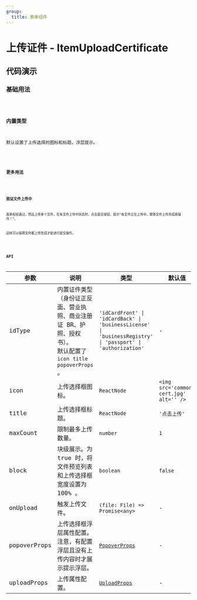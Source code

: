```yaml
---
group:
  title: 表单组件
---
```


# 上传证件 - ItemUploadCertificate

## 代码演示

### 基础用法

<code src='../../src/demos/ItemUploadCertificate/demos/basic.tsx' />

### 内置类型

默认设置了上传选择的图标和标题，浮层提示。

<code src='../../src/demos/ItemUploadCertificate/demos/built-in.tsx' />

### 更多用法

<code src='../../src/demos/ItemUploadCertificate/demos/more.tsx' />

### 验证文件上传中

表单校验通过，然后上传多个文件，在有文件上传中状态时，点击提交按钮，提示“有文件正在上传中，需等文件上传完成再操作！”。

这样可以保障文件都上传完成才能进行提交操作。

<code src='../../src/demos/ItemUploadCertificate/demos/check-loading.tsx' />

## API

| 参数 | 说明 | 类型 | 默认值 |
| --- | --- | --- | --- |
| idType | 内置证件类型（身份证正反面、营业执照、商业注册证 BR、护照、授权书）。<br/>默认配置了 `icon` `title` `popoverProps` 。 | `'idCardFront' \| 'idCardBack' \| 'businessLicense' \| 'businessRegistry' \| 'passport' \| 'authorization'` | - |
| icon | 上传选择框图标。 | `ReactNode` | `<img src='common-cert.jpg' alt='' />` |
| title | 上传选择框标题。 | `ReactNode` | `'点击上传'` |
| maxCount | 限制最多上传数量。 | `number` | `1` |
| block | 块级展示。为 true 时，将文件预览列表和上传选择框宽度设置为 100% 。 | `boolean` | `false` |
| onUpload | 触发上传文件。 | `(file: File) => Promise<any>` | - |
| popoverProps | 上传选择框浮层属性配置。注意，有配置浮层且没有上传内容时才展示提示浮层。 | [`PopoverProps`](https://ant-design.gitee.io/components/popover-cn/#API) | - |
| uploadProps | 上传属性配置。 | [`UploadProps`](https://ant-design.gitee.io/components/upload-cn/#API) | - |
